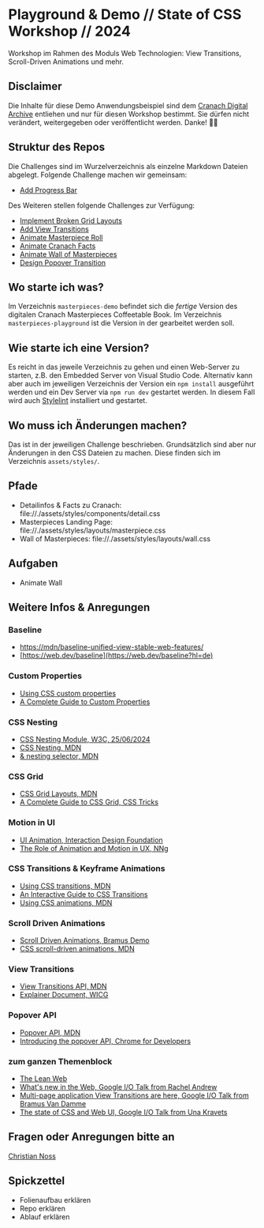 # Playground & Demo // State of CSS Workshop // 2024
Workshop im Rahmen des Moduls Web Technologien: View Transitions, Scroll-Driven Animations und mehr.

## Disclaimer
Die Inhalte für diese Demo Anwendungsbeispiel sind dem [Cranach Digital Archive](https://lucascranach.org) entliehen und nur für diesen Workshop bestimmt. Sie dürfen nicht verändert, weitergegeben oder veröffentlicht werden. Danke! 🙌🏽

## Struktur des Repos

Die Challenges sind im Wurzelverzeichnis als einzelne Markdown Dateien abgelegt. Folgende Challenge machen wir gemeinsam:
- [Add Progress Bar](progress-bar.md)

Des Weiteren stellen folgende Challenges zur Verfügung:
- [Implement Broken Grid Layouts](broken-grid.md)
- [Add View Transitions](view-transition.md)
- [Animate Masterpiece Roll](animate-masterpiece-roll.md)
- [Animate Cranach Facts](animate-facts.md)
- [Animate Wall of Masterpieces]()
- [Design Popover Transition]()


## Wo starte ich was?

Im Verzeichnis `masterpieces-demo` befindet sich die *fertige* Version des digitalen Cranach Masterpieces Coffeetable Book. Im Verzeichnis `masterpieces-playground` ist die Version in der gearbeitet werden soll.

## Wie starte ich eine Version?

Es reicht in das jeweile Verzeichnis zu gehen und einen Web-Server zu starten, z.B. den Embedded Server von Visual Studio Code. Alternativ kann aber auch im jeweiligen Verzeichnis der Version ein `npm install` ausgeführt werden und ein Dev Server via `npm run dev` gestartet werden. In diesem Fall wird auch [Stylelint](https://stylelint.io) installiert und gestartet.

## Wo muss ich Änderungen machen?

Das ist in der jeweiligen Challenge beschrieben. Grundsätzlich sind aber nur Änderungen in den CSS Dateien zu machen. Diese finden sich im Verzeichnis `assets/styles/`.


## Pfade
- Detailinfos & Facts zu Cranach: file://./assets/styles/components/detail.css
- Masterpieces Landing Page: file://./assets/styles/layouts/masterpiece.css
- Wall of Masterpieces: file://./assets/styles/layouts/wall.css


## Aufgaben

- Animate Wall



## Weitere Infos & Anregungen

### Baseline
- [https://mdn/baseline-unified-view-stable-web-features/](https://developer.mozilla.org/en-US/blog/baseline-unified-view-stable-web-features/)
- [https://web.dev/baseline](https://web.dev/baseline?hl=de)

### Custom Properties
- [Using CSS custom properties](https://developer.mozilla.org/en-US/docs/Web/CSS/Using_CSS_custom_properties)
- [A Complete Guide to Custom Properties](https://css-tricks.com/a-complete-guide-to-custom-properties/)

### CSS Nesting
- [CSS Nesting Module, W3C, 25/06/2024](https://drafts.csswg.org/css-nesting/)
- [CSS Nesting, MDN](https://developer.mozilla.org/en-US/docs/Web/CSS/CSS_nesting)
- [& nesting selector, MDN](https://developer.mozilla.org/en-US/docs/Web/CSS/Nesting_selector)

### CSS Grid
- [CSS Grid Layouts, MDN](https://developer.mozilla.org/en-US/docs/Web/CSS/CSS_grid_layout)
- [A Complete Guide to CSS Grid, CSS Tricks](https://css-tricks.com/snippets/css/complete-guide-grid/)

### Motion in UI
- [UI Animation, Interaction Design Foundation](https://www.interaction-design.org/literature/topics/ui-animation#:~:text=Animations%20draw%20attention%20and%20provide,cognitive%20load%20and%20prevent%20disorientation.)
- [The Role of Animation and Motion in UX, NNg](https://www.nngroup.com/articles/animation-purpose-ux/)

### CSS Transitions & Keyframe Animations
- [Using CSS transitions, MDN](https://developer.mozilla.org/en-US/docs/Web/CSS/CSS_transitions/Using_CSS_transitions)
- [An Interactive Guide to CSS Transitions](https://www.joshwcomeau.com/animation/css-transitions/)
- [Using CSS animations, MDN](https://developer.mozilla.org/en-US/docs/Web/CSS/CSS_animations/Using_CSS_animations)

### Scroll Driven Animations
- [Scroll Driven Animations, Bramus Demo](https://scroll-driven-animations.style/)
- [CSS scroll-driven animations, MDN](https://developer.mozilla.org/en-US/docs/Web/CSS/CSS_scroll-driven_animations)

### View Transitions
- [View Transitions API, MDN](https://developer.mozilla.org/en-US/docs/Web/API/View_Transitions_API)
- [Explainer Document, WICG](https://github.com/WICG/view-transitions/blob/main/explainer.md)

### Popover API
- [Popover API, MDN](https://developer.mozilla.org/en-US/docs/Web/API/Popover_API)
- [Introducing the popover API, Chrome for Developers](https://developer.chrome.com/blog/introducing-popover-api)

### zum ganzen Themenblock
- [The Lean Web](https://leanweb.dev)
- [What's new in the Web, Google I/O Talk from Rachel Andrew](https://io.google/2024/explore/6d6b2a35-ae3a-4f73-b40d-9dc4a8cf0df4/)
- [Multi-page application View Transitions are here, Google I/O Talk from Bramus Van Damme](https://io.google/2024/explore/8ae18b72-028e-4722-9a05-4a480048e629/)
- [The state of CSS and Web UI, Google I/O Talk from Una Kravets](https://io.google/2024/explore/83764202-1ca2-4491-a731-c4d3701624d4/)


## Fragen oder Anregungen bitte an
[Christian Noss](https://christiannoss.de)

## Spickzettel
- Folienaufbau erklären
- Repo erklären
- Ablauf erklären
